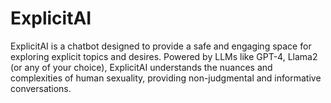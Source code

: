 
# ExplicitAI

ExplicitAI is a chatbot designed to provide a safe and engaging space for exploring explicit topics and desires. Powered by LLMs like GPT-4, Llama2 (or any of your choice), ExplicitAI understands the nuances and complexities of human sexuality, providing non-judgmental and informative conversations.

